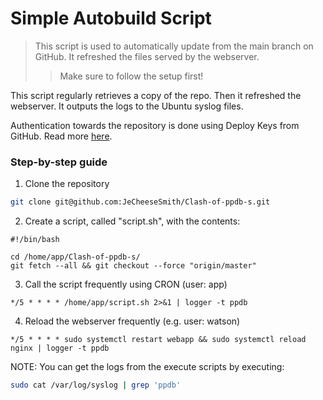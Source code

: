 # Simple Autobuild Script 
> This script is used to automatically update from the main branch on GitHub. It refreshed the files served by the webserver.
> > Make sure to follow the setup first!

This script regularly retrieves a copy of the repo. Then it refreshed the webserver. It outputs the logs to the Ubuntu syslog files.

Authentication towards the repository is done using Deploy Keys from GitHub. Read more [here](https://docs.github.com/en/authentication/connecting-to-github-with-ssh/managing-deploy-keys). 

### Step-by-step guide

1. Clone the repository

```bash
git clone git@github.com:JeCheeseSmith/Clash-of-ppdb-s.git
```

2. Create a script, called "script.sh", with the contents:

```
#!/bin/bash

cd /home/app/Clash-of-ppdb-s/
git fetch --all && git checkout --force "origin/master"
```

3. Call the script frequently using CRON (user: app)

```
*/5 * * * * /home/app/script.sh 2>&1 | logger -t ppdb
```

4. Reload the webserver frequently (e.g. user: watson)

```
*/5 * * * * sudo systemctl restart webapp && sudo systemctl reload nginx | logger -t ppdb
```

NOTE: You can get the logs from the execute scripts by executing:
```bash
sudo cat /var/log/syslog | grep 'ppdb'
```




